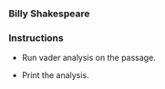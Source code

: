 ### Billy Shakespeare

### Instructions

* Run vader analysis on the passage.

* Print the analysis.
